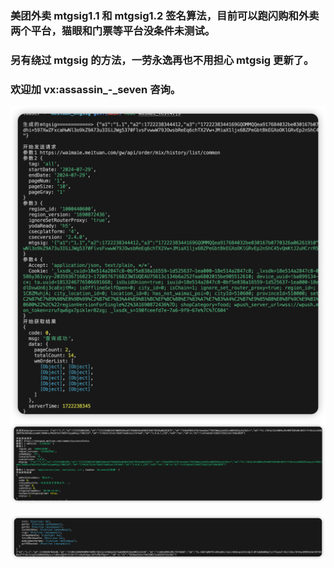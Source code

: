 ### 美团外卖 mtgsig1.1 和 mtgsig1.2 签名算法，目前可以跑闪购和外卖两个平台，猫眼和门票等平台没条件未测试。

### 另有绕过 mtgsig 的方法，一劳永逸再也不用担心 mtgsig 更新了。

### 欢迎加 vx:assassin\_-_seven 咨询。

![mtgsig](./pic/3.png "mtgsig")
![mtgsig](./pic/4.png "mtgsig")

<!-- ![mtgsig](./pic/1.png "mtgsig") -->

![mtgsig](./pic/2.png "mtgsig")
